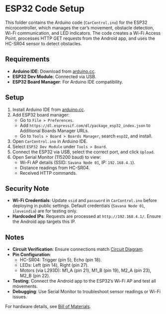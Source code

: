 # ESP32 Code Setup

This folder contains the Arduino code (`CarControl.ino`) for the ESP32 microcontroller, which manages the car’s movement, obstacle detection, Wi-Fi communication, and LED indicators. The code creates a Wi-Fi Access Point, processes HTTP GET requests from the Android app, and uses the HC-SR04 sensor to detect obstacles.

## Requirements
- **Arduino IDE**: Download from [arduino.cc](https://www.arduino.cc/en/software).
- **ESP32 Dev Module**: Connected via USB.
- **ESP32 Board Manager**: For Arduino IDE compatibility.

## Setup
1. Install Arduino IDE from [arduino.cc](https://www.arduino.cc/en/software).
2. Add ESP32 board manager:
   - Go to `File > Preferences`.
   - Add `https://dl.espressif.com/dl/package_esp32_index.json` to Additional Boards Manager URLs.
   - Go to `Tools > Board > Boards Manager`, search `esp32`, and install.
3. Open `CarControl.ino` in Arduino IDE.
4. Select `ESP32 Dev Module` under `Tools > Board`.
5. Connect the ESP32 via USB, select the correct port, and click `Upload`.
6. Open Serial Monitor (115200 baud) to view:
   - Wi-Fi AP details (SSID: `Savana Node 01`, IP: `192.168.4.1`).
   - Distance readings from HC-SR04.
   - Received HTTP commands.

## Security Note
- **Wi-Fi Credentials**: Update `ssid` and `password` in `CarControl.ino` before deploying in public settings. Default credentials (`Savana Node 01`, `iloveindia`) are for testing only.
- **Hardcoded IPs**: Requests are processed at `http://192.168.4.1/`. Ensure the Android app targets this IP.

## Notes
- **Circuit Verification**: Ensure connections match [Circuit Diagram](../../hardware/Circuit_Diagram.jpg).
- **Pin Configuration**:
  - HC-SR04: Trigger (pin 5), Echo (pin 18).
  - LEDs: Left (pin 14), Right (pin 27).
  - Motors (via L293D): M1_A (pin 21), M1_B (pin 19), M2_A (pin 23), M2_B (pin 22).
- **Testing**: Connect the Android app to the ESP32’s Wi-Fi AP and test all movements.
- **Debugging**: Use Serial Monitor to troubleshoot sensor readings or Wi-Fi issues.

For hardware details, see [Bill of Materials](../../hardware/bill_of_materials.md).
